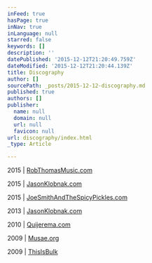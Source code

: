```yaml
---
inFeed: true
hasPage: true
inNav: true
inLanguage: null
starred: false
keywords: []
description: ''
datePublished: '2015-12-12T21:20:49.759Z'
dateModified: '2015-12-12T21:20:44.139Z'
title: Discography
author: []
sourcePath: _posts/2015-12-12-discography.md
published: true
authors: []
publisher:
  name: null
  domain: null
  url: null
  favicon: null
url: discography/index.html
_type: Article

---
```

2015 | [RobThomasMusic.com][0]

2015 | [JasonKlobnak.com][1]

2015 | [JoeSmithAndTheSpicyPickles.com][2]

2013 | [JasonKlobnak.com][1]

2010 | [Quijerema.com][3]

2009 | [Musae.org][4]

2009 | [ThisIsBulk][5]

[0]: http://www.robthomasmusic.com/
[1]: http://jasonklobnak.com/
[2]: http://www.joesmithandthespicypickles.com/
[3]: http://quijerema.com/kakri
[4]: http://www.musae.org/
[5]: http://www.cdbaby.com/cd/Bulk